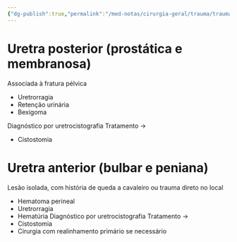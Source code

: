 ```yaml
---
{"dg-publish":true,"permalink":"/med-notas/cirurgia-geral/trauma/trauma-de-uretra/"}
---
```


# Uretra posterior (prostática e membranosa)
Associada à fratura pélvica
- Uretrorragia
- Retenção urinária
- Bexigoma

Diagnóstico por uretrocistografia
Tratamento ->
- Cistostomia

# Uretra anterior (bulbar e peniana)
Lesão isolada, com história de queda a cavaleiro ou trauma direto no local
- Hematoma perineal
- Uretrorragia
- Hematúria
Diagnóstico por uretrocistografia
Tratamento ->
- Cistostomia 
- Cirurgia com realinhamento primário se necessário

